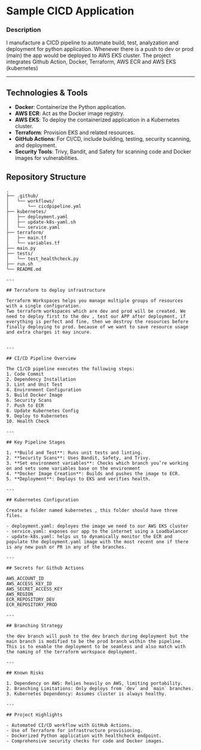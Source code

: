 # Sample CICD Application

### Description
I manufacture a CICD pipeline to automate build, test, analyzation and deployment for python application. Whenever there is a push to dev or prod (main) the app would be deployed to AWS EKS cluster. The project integrates Github Action, Docker, Terraform, AWS ECR and AWS EKS (kubernetes)

---

## Technologies & Tools

- **Docker**: Containerize the Python application.
- **AWS ECR**: Act as the Docker image registry.
- **AWS EKS**: To deploy the containerized application in a Kubernetes cluster.
- **Terraform**: Provision EKS and related resources.
- **GitHub Actions**: For CI/CD, include building, testing, security scanning, and deployment.
- **Security Tools**: Trivy, Bandit, and Safety for scanning code and Docker images for vulnerabilities.

## Repository Structure

```
.
├── .github/
│   └── workflows/
│       └── cicdpipeline.yml
├── kubernetes/
│   ├── deployment.yaml
│   ├── update-k8s-yaml.sh
│   └── service.yaml
├── terraform/
│   ├── main.tf
│   └── variables.tf
├── main.py
├── tests/
│   └── test_healthcheck.py
├── run.sh
└── README.md

---

## Terraform to deploy infrastructure

Terraform Workspaces helps you manage multiple groups of resources with a single configuration.
Two terraform workspaces which are dev and prod will be created. We need to deploy first to the dev , test our APP after deployment, if everything is perfect and fine, then we destroy the resources before finally deploying to prod. because of we want to save resource usage and extra charges it may incure.


---

## CI/CD Pipeline Overview

The CI/CD pipeline executes the following steps:
1. Code Commit
2. Dependency Installation
3. Lint and Unit Test
4. Environment Configuration
5. Build Docker Image
6. Security Scans
7. Push to ECR
8. Update Kubernetes Config
9. Deploy to Kubernetes
10. Health Check

---

## Key Pipeline Stages

1. **Build and Test**: Runs unit tests and linting.
2. **Security Scans**: Uses Bandit, Safety, and Trivy.
3. **Set environment variables**: Checks which branch you’re working on and sets some variables base on the environment
4. **Docker Image Creation**: Builds and pushes the image to ECR.
5. **Deployment**: Deploys to EKS and verifies health.

---

## Kubernetes Configuration

Create a folder named kubernetes , this folder should have three files.

- deployment.yaml: deployes the image we need to our AWS EKS cluster
- service.yaml: exposes our app to the internet using a Loadbalancer
- update-k8s.yaml: helps us to dynamically monitor the ECR and populate the deployment.yaml image with the most recent one if there is any new push or PR in any of the branches.

---

## Secrets for Github Actions

AWS_ACCOUNT_ID
AWS_ACCESS_KEY_ID
AWS_SECRET_ACCESS_KEY
AWS_REGION
ECR_REPOSITORY_DEV
ECR_REPOSITORY_PROD

---

## Branching Strategy

the dev branch will push to the dev branch during deployment but the main branch is modified to be the prod branch within the pipeline. This is to enable the deployment to be seamless and also match with the naming of the terraform workspace deployment.

---

## Known Risks

1. Dependency on AWS: Relies heavily on AWS, limiting portability.
2. Branching Limitations: Only deploys from `dev` and `main` branches.
3. Kubernetes Dependency: Assumes cluster is always healthy.

---

## Project Highlights

- Automated CI/CD workflow with GitHub Actions.
- Use of Terraform for infrastructure provisioning.
- Dockerized Python application with healthcheck endpoint.
- Comprehensive security checks for code and Docker images.
